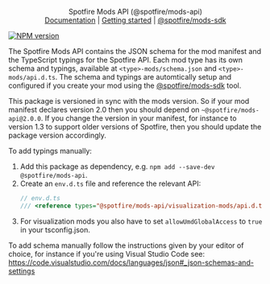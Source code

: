 <p align="center">
Spotfire Mods API (@spotfire/mods-api)
<br>
<a href="https://spotfiresoftware.github.io/spotfire-mods/">Documentation</a> |
<a href="https://spotfiresoftware.github.io/spotfire-mods/docs/getting-started/">Getting started</a> |
<a href="https://www.npmjs.com/package/@spotfire/mods-sdk">@spotfire/mods-sdk</a>
</p>

[![NPM version][npm-image]][npm-url]

The Spotfire Mods API contains the JSON schema for the mod manifest and the TypeScript typings for the Spotfire API.
Each mod type has its own schema and typings, available at `<type>-mods/schema.json` and `<type>-mods/api.d.ts`.
The schema and typings are automtically setup and configured if you create your mod using the [@spotfire/mods-sdk][sdk-url] tool.

This package is versioned in sync with the mods version.
So if your mod manifest declares version 2.0 then you should depend on `~@spotfire/mods-api@2.0.0`.
If you change the version in your manifest, for instance to version 1.3 to support older versions of Spotfire, then you should update the package version accordingly. 

To add typings manually:
1. Add this package as dependency, e.g. `npm add --save-dev @spotfire/mods-api`.
2. Create an `env.d.ts` file and reference the relevant API:
    ```ts
    // env.d.ts
    /// <reference types="@spotfire/mods-api/visualization-mods/api.d.ts" />
    ```
3. For visualization mods you also have to set `allowUmdGlobalAccess` to `true` in your tsconfig.json.

To add schema manually follow the instructions given by your editor of choice, for instance if you're using Visual Studio Code see: https://code.visualstudio.com/docs/languages/json#_json-schemas-and-settings

[npm-url]: https://www.npmjs.com/package/@spotfire/mods-api
[sdk-url]: https://www.npmjs.com/package/@spotfire/mods-sdk
[npm-image]: https://img.shields.io/npm/v/gulp.svg?style=flat-square
